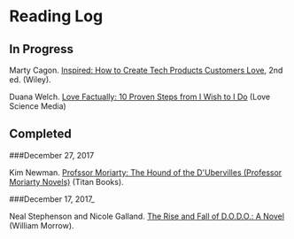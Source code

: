 # Reading Log

## In Progress

Marty Cagon. [Inspired: How to Create Tech Products Customers Love](http://a.co/cqp68wd), 2nd ed. (Wiley).

Duana Welch. [Love Factually: 10 Proven Steps from I Wish to I Do](http://a.co/4bQNQqA) (Love Science Media)

## Completed

###December 27, 2017

Kim Newman. [Profssor Moriarty: The Hound of the D'Ubervilles (Professor Moriarty Novels)](http://a.co/68ARg0l) (Titan Books).

###December 17, 2017_

Neal Stephenson and Nicole Galland. [The Rise and Fall of D.O.D.O.: A Novel](http://a.co/6228obZ) (William Morrow).


